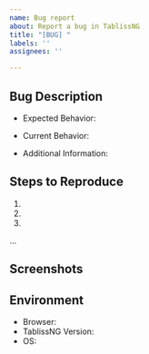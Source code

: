 ```yaml
---
name: Bug report
about: Report a bug in TablissNG
title: "[BUG] "
labels: ''
assignees: ''

---
```


## Bug Description
<!-- Describe the bug clearly and concisely -->
- Expected Behavior:
<!-- What did you expect to happen? -->
- Current Behavior:
<!-- What actually happened? -->
- Additional Information:
<!-- Add any other context about the problem here -->

## Steps to Reproduce
<!-- How can the bug be reproduced? -->
1.
2.
3.
...

## Screenshots
<!-- If applicable, add screenshots to help explain your problem -->

## Environment
- Browser: <!-- e.g. Firefox 123, Chrome 123 -->
- TablissNG Version: <!-- e.g. 1.3.1 -->
- OS: <!-- e.g. Windows 11, macOS 14 -->

